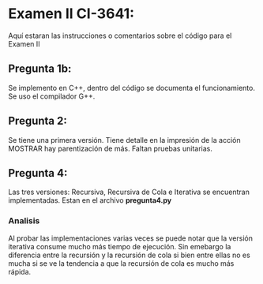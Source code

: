 # Examen II CI-3641:

Aquí estaran las instrucciones o comentarios sobre el código para el Examen II

## Pregunta 1b: 

Se implemento en C++, dentro del código se documenta el funcionamiento. Se uso el compilador G++. 

## Pregunta 2: 

Se tiene una primera versión. Tiene detalle en la impresión de la acción MOSTRAR hay parentización de más. 
Faltan pruebas unitarias. 

## Pregunta 4:

Las tres versiones: Recursiva, Recursiva de Cola e Iterativa se encuentran implementadas. Estan en el archivo **pregunta4.py**
### Analisis
Al probar las implementaciones varias veces se puede notar que la versión iterativa consume mucho más tiempo de ejecución. Sin emebargo la diferencia entre la recursión y la recursión de cola si bien entre ellas no es mucha si se ve la tendencia a que la recursión de cola es mucho más rápida. 